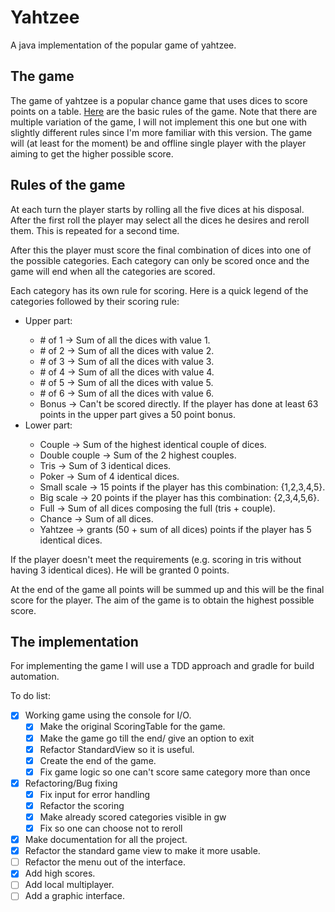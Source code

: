 # Yahtzee
A java implementation of the popular game of yahtzee.

## The game

The game of yahtzee is a popular chance game that uses dices to score points on a table.
[Here](https://en.wikipedia.org/wiki/gameLogic.Yahtzee) are the basic rules of the game. Note that there are multiple variation of the game, I will not implement this one but one with slightly different rules since I'm more familiar with this version.
The game will (at least for the moment) be and offline single player with the player aiming to get the higher possible score.

## Rules of the game
At each turn the player starts by rolling all the five dices at his disposal.
After the first roll the player may select all the dices he desires and reroll them.
This is repeated for a second time.

After this the player must score the final combination of dices into one of the possible categories.
Each category can only be scored once and the game will end when all the categories are scored.

Each category has its own rule for scoring. Here is a quick legend of the categories followed by their scoring rule:

<ul>
  <li> Upper part: </li>
    <ul>
      <li> # of 1 &rarr; Sum of all the dices with value 1.</li>
      <li> # of 2 &rarr; Sum of all the dices with value 2.</li>
      <li> # of 3 &rarr; Sum of all the dices with value 3.</li>
      <li> # of 4 &rarr; Sum of all the dices with value 4.</li>
      <li> # of 5 &rarr; Sum of all the dices with value 5.</li>
      <li> # of 6 &rarr; Sum of all the dices with value 6.</li>
      <li> Bonus &rarr; Can't be scored directly. If the player has done at least 63 points in the upper part gives a 50 point bonus.</li>
    </ul>
  <li> Lower part: </li>
    <ul>
      <li> Couple &rarr; Sum of the highest identical couple of dices.</li>
      <li> Double couple &rarr; Sum of the 2 highest couples.</li>
      <li> Tris &rarr; Sum of 3 identical dices.</li>
      <li> Poker &rarr; Sum of 4 identical dices.</li>
      <li> Small scale &rarr; 15 points if the player has this combination: {1,2,3,4,5}.</li>
      <li> Big scale &rarr; 20 points if the player has this combination: {2,3,4,5,6}.</li>
      <li> Full &rarr; Sum of all dices composing the full (tris + couple).</li>
      <li> Chance &rarr; Sum of all dices.</li>
      <li> Yahtzee &rarr; grants (50 + sum of all dices) points if the player has 5 identical dices.</li>
    </ul>
</ul>

If the player doesn't meet the requirements (e.g. scoring in tris without having 3 identical dices). He will be granted 0 points.

At the end of the game all points will be summed up and this will be the final score for the player.
The aim of the game is to obtain the highest possible score.

## The implementation

For implementing the game I will use a TDD approach and gradle for build automation.

To do list:

- [x] Working game using the console for I/O.
  - [x] Make the original ScoringTable for the game.
  - [x] Make the game go till the end/ give an option to exit
  - [x] Refactor StandardView so it is useful.
  - [x] Create the end of the game.
  - [x] Fix game logic so one can't score same category more than once
- [x] Refactoring/Bug fixing
  - [x] Fix input for error handling
  - [x] Refactor the scoring
  - [x] Make already scored categories visible in gw
  - [x] Fix so one can choose not to reroll
- [x] Make documentation for all the project.
- [x] Refactor the standard game view to make it more usable.
- [ ] Refactor the menu out of the interface.
- [x] Add high scores.
- [ ] Add local multiplayer.
- [ ] Add a graphic interface.
